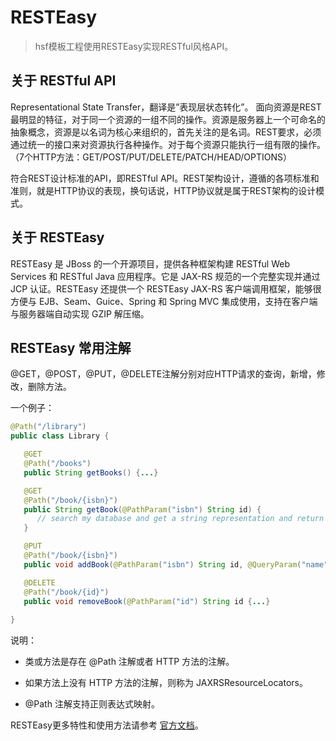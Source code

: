 # RESTEasy

> hsf模板工程使用RESTEasy实现RESTful风格API。

## 关于 RESTful API
 
Representational State Transfer，翻译是”表现层状态转化”。 
面向资源是REST最明显的特征，对于同一个资源的一组不同的操作。资源是服务器上一个可命名的抽象概念，资源是以名词为核心来组织的，首先关注的是名词。REST要求，必须通过统一的接口来对资源执行各种操作。对于每个资源只能执行一组有限的操作。（7个HTTP方法：GET/POST/PUT/DELETE/PATCH/HEAD/OPTIONS）

符合REST设计标准的API，即RESTful API。REST架构设计，遵循的各项标准和准则，就是HTTP协议的表现，换句话说，HTTP协议就是属于REST架构的设计模式。

## 关于 RESTEasy

RESTEasy 是 JBoss 的一个开源项目，提供各种框架构建 RESTful Web Services 和 RESTful Java 应用程序。它是 JAX-RS 规范的一个完整实现并通过 JCP 认证。RESTEasy 还提供一个 RESTEasy JAX-RS 客户端调用框架，能够很方便与 EJB、Seam、Guice、Spring 和 Spring MVC 集成使用，支持在客户端与服务器端自动实现 GZIP 解压缩。


## RESTEasy 常用注解

@GET，@POST，@PUT，@DELETE注解分别对应HTTP请求的查询，新增，修改，删除方法。

一个例子：

```java
@Path("/library")
public class Library {

   @GET
   @Path("/books")
   public String getBooks() {...}

   @GET
   @Path("/book/{isbn}")
   public String getBook(@PathParam("isbn") String id) {
      // search my database and get a string representation and return it
   }

   @PUT
   @Path("/book/{isbn}")
   public void addBook(@PathParam("isbn") String id, @QueryParam("name") String name) {...}

   @DELETE
   @Path("/book/{id}")
   public void removeBook(@PathParam("id") String id {...}
  
}
```

说明：

- 类或方法是存在 @Path 注解或者 HTTP 方法的注解。

- 如果方法上没有 HTTP 方法的注解，则称为 JAXRSResourceLocators。

- @Path 注解支持正则表达式映射。

RESTEasy更多特性和使用方法请参考 [官方文档](http://docs.jboss.org/resteasy/docs/3.5.1.Final/userguide/html_single/index.html)。



